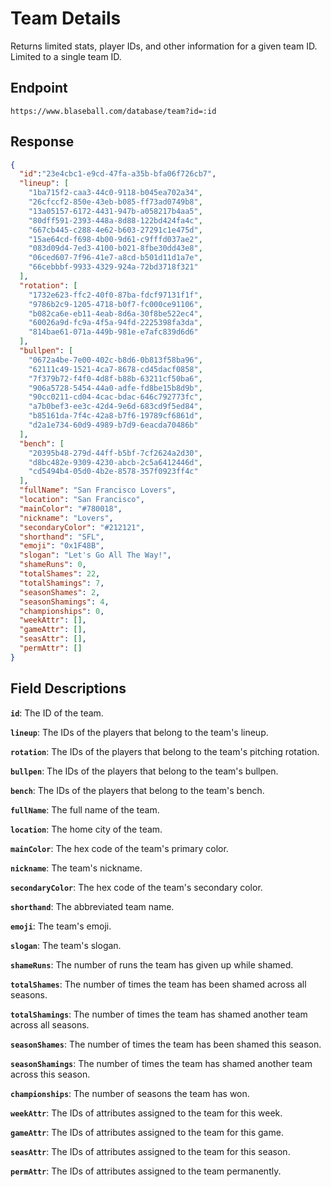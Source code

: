 # Team Details

Returns limited stats, player IDs, and other information for a given team ID. Limited to a single team ID.

## Endpoint

`https://www.blaseball.com/database/team?id=:id`

## Response

```json
{
  "id":"23e4cbc1-e9cd-47fa-a35b-bfa06f726cb7",
  "lineup": [
    "1ba715f2-caa3-44c0-9118-b045ea702a34",
    "26cfccf2-850e-43eb-b085-ff73ad0749b8",
    "13a05157-6172-4431-947b-a058217b4aa5",
    "80dff591-2393-448a-8d88-122bd424fa4c",
    "667cb445-c288-4e62-b603-27291c1e475d",
    "15ae64cd-f698-4b00-9d61-c9fffd037ae2",
    "083d09d4-7ed3-4100-b021-8fbe30dd43e8",
    "06ced607-7f96-41e7-a8cd-b501d11d1a7e",
    "66cebbbf-9933-4329-924a-72bd3718f321"
  ],
  "rotation": [
    "1732e623-ffc2-40f0-87ba-fdcf97131f1f",
    "9786b2c9-1205-4718-b0f7-fc000ce91106",
    "b082ca6e-eb11-4eab-8d6a-30f8be522ec4",
    "60026a9d-fc9a-4f5a-94fd-2225398fa3da",
    "814bae61-071a-449b-981e-e7afc839d6d6"
  ],
  "bullpen": [
    "0672a4be-7e00-402c-b8d6-0b813f58ba96",
    "62111c49-1521-4ca7-8678-cd45dacf0858",
    "7f379b72-f4f0-4d8f-b88b-63211cf50ba6",
    "906a5728-5454-44a0-adfe-fd8be15b8d9b",
    "90cc0211-cd04-4cac-bdac-646c792773fc",
    "a7b0bef3-ee3c-42d4-9e6d-683cd9f5ed84",
    "b85161da-7f4c-42a8-b7f6-19789cf6861d",
    "d2a1e734-60d9-4989-b7d9-6eacda70486b"
  ],
  "bench": [
    "20395b48-279d-44ff-b5bf-7cf2624a2d30",
    "d8bc482e-9309-4230-abcb-2c5a6412446d",
    "cd5494b4-05d0-4b2e-8578-357f0923ff4c"
  ],
  "fullName": "San Francisco Lovers",
  "location": "San Francisco",
  "mainColor": "#780018",
  "nickname": "Lovers",
  "secondaryColor": "#212121",
  "shorthand": "SFL",
  "emoji": "0x1F48B",
  "slogan": "Let's Go All The Way!",
  "shameRuns": 0,
  "totalShames": 22,
  "totalShamings": 7,
  "seasonShames": 2,
  "seasonShamings": 4,
  "championships": 0,
  "weekAttr": [],
  "gameAttr": [],
  "seasAttr": [],
  "permAttr": []
}
```

## Field Descriptions

**`id`**: The ID of the team.

**`lineup`**: The IDs of the players that belong to the team's lineup.

**`rotation`**: The IDs of the players that belong to the team's pitching rotation.

**`bullpen`**: The IDs of the players that belong to the team's bullpen.

**`bench`**: The IDs of the players that belong to the team's bench.

**`fullName`**: The full name of the team.

**`location`**: The home city of the team.

**`mainColor`**: The hex code of the team's primary color.

**`nickname`**: The team's nickname.

**`secondaryColor`**: The hex code of the team's secondary color.

**`shorthand`**: The abbreviated team name.

**`emoji`**: The team's emoji.

**`slogan`**: The team's slogan.

**`shameRuns`**: The number of runs the team has given up while shamed.

**`totalShames`**: The number of times the team has been shamed across all seasons.

**`totalShamings`**: The number of times the team has shamed another team across all seasons.

**`seasonShames`**: The number of times the team has been shamed this season.

**`seasonShamings`**: The number of times the team has shamed another team across this season.

**`championships`**: The number of seasons the team has won.

**`weekAttr`**: The IDs of attributes assigned to the team for this week.

**`gameAttr`**: The IDs of attributes assigned to the team for this game.

**`seasAttr`**: The IDs of attributes assigned to the team for this season.

**`permAttr`**: The IDs of attributes assigned to the team permanently.